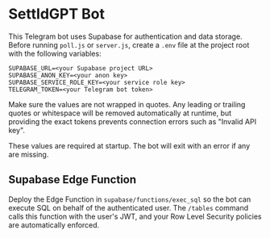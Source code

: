 # SettldGPT Bot

This Telegram bot uses Supabase for authentication and data storage. Before running `poll.js` or `server.js`, create a `.env` file at the project root with the following variables:

```
SUPABASE_URL=<your Supabase project URL>
SUPABASE_ANON_KEY=<your anon key>
SUPABASE_SERVICE_ROLE_KEY=<your service role key>
TELEGRAM_TOKEN=<your Telegram bot token>
```

Make sure the values are not wrapped in quotes. Any leading or trailing quotes
or whitespace will be removed automatically at runtime, but providing the exact
tokens prevents connection errors such as "Invalid API key".

These values are required at startup. The bot will exit with an error if any are missing.

## Supabase Edge Function

Deploy the Edge Function in `supabase/functions/exec_sql` so the bot can execute SQL on behalf of the authenticated user. The `/tables` command calls this function with the user's JWT, and your Row Level Security policies are automatically enforced.
